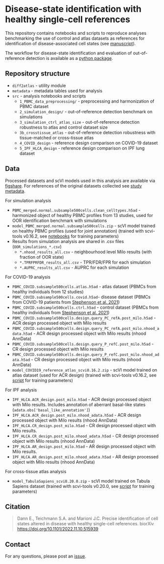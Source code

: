 # Disease-state identification with healthy single-cell references  

This repository contains notebooks and scripts to reproduce analyses benchmarking the use of control and atlas datasets as references for identification of disease-associated cell states (see [manuscript](https://doi.org/10.1101/2022.11.10.515939)).

The workflow for disease-state identification and evaluation of out-of-reference detection is available as a [python package](https://github.com/emdann/oor_benchmark). 

## Repository structure

- `diff2atlas` - utility module 
- `metadata` - metadata tables used for analysis
- `src` - analysis notebooks and scripts 
  - `1_PBMC_data_preprocessing/` - preprocessing and harmonization of PBMC dataset
  - `2_simulation_design/` - out-of-reference detection benchmark on simulations
  - `3_simulation_ctrl_atlas_size` - out-of-reference detection robustness to atlas and control dataset size
  - `3b_crosstissue_atlas` - out-of-reference detection robustness with tissue-matched or cross-tissue atlas
  - `4_COVID_design` - reference design comparison on COVID-19 dataset 
  - `5_IPF_HLCA_design` - reference design comparison on IPF lung dataset

## Data

Processed datasets and scVI models used in this analysis are available via [figshare](https://doi.org/10.6084/m9.figshare.21456645). For references of the original datasets collected see [study metadata](https://github.com/MarioniLab/oor_design_reproducibility/blob/master/metadata/suppl_table_studies.csv). 

For simulation analysis
- `PBMC_merged.normal.subsample500cells.clean_celltypes.h5ad` - harmonized object of healthy PBMC profiles from 13 studies, used for OOR identification benchmark with simulations
- `model_PBMC_merged.normal.subsample500cells.zip` - scVI model trained on healthy PBMC profiles (used for joint annotation) (trained with scvi-tools v0.16.2, see [notebooks](https://github.com/MarioniLab/oor_design_reproducibility/blob/master/src/1_PBMC_data_preprocessing/20220601_PBMC_scVI.ipynb) for training parameters)
- Results from simulation analysis are shared in .csv files (`OOR_simulations_*.csv`)
    - `*.nhood_results_all.csv` - neighbourhood level Milo results (with fraction of OOR state)
    - `*.TPRFPRFDR_results_all.csv` - TPR/FDR/FPR for each simulation
    - `*.AUPRC_results_all.csv` - AUPRC for each simulation

For COVID-19 analysis
- `PBMC_COVID.subsample500cells.atlas.h5ad` - atlas dataset (PBMCs from healthy individuals from 12 studies)
- `PBMC_COVID.subsample500cells.covid.h5ad`- disease dataset (PBMCs from COVID-19 patients from [Stephenson et al. 2021](https://www.nature.com/articles/s41591-021-01329-2))
- `PBMC_COVID.subsample500cells.ctrl.h5ad` - control dataset (PBMCs from healthy individuals from [Stephenson et al. 2021](https://www.nature.com/articles/s41591-021-01329-2))
- `PBMC_COVID.subsample500cells.design.query_PC_refA.post_milo.h5ad` - ACR design processed object with Milo results
- `PBMC_COVID.subsample500cells.design.query_PC_refA.post_milo.nhood_adata.h5ad` - ACR design processed object with Milo results (nhood AnnData)
- `PBMC_COVID.subsample500cells.design.query_P_refC.post_milo.h5ad` - CR design processed object with Milo results
- `PBMC_COVID.subsample500cells.design.query_P_refC.post_milo.nhood_adata.h5ad` - CR design processed object with Milo results (nhood AnnData)
- `model_COVID19_reference_atlas_scvi0.16.2.zip` - scVI model trained on atlas dataset (used for ACR design) (trained with scvi-tools v0.16.2, see [script](https://github.com/MarioniLab/oor_design_reproducibility/blob/master/src/4_COVID_design/COVID_train_references.py) for training parameters)

For IPF analysis
- `IPF_HLCA.ACR_design.post_milo.h5ad` - ACR design processed object with Milo results. Includes annotation of aberrant basal-like states (`adata.obs['basal_like_annotation']`)
- `IPF_HLCA.ACR_design.post_milo.nhood_adata.h5ad` - ACR design processed object with Milo results (nhood AnnData)
- `IPF_HLCA.CR_design.post_milo.h5ad` - CR design processed object with Milo results.
- `IPF_HLCA.CR_design.post_milo.nhood_adata.h5ad` - CR design processed object with Milo results (nhood AnnData)
- `IPF_HLCA.AR_design.post_milo.h5ad` - AR design processed object with Milo results.
- `IPF_HLCA.AR_design.post_milo.nhood_adata.h5ad` - AR design processed object with Milo results (nhood AnnData)

For cross-tissue atlas analysis
- `model_TabulaSapiens_scvi0.20.0.zip` - scVI model trained on Tabula Sapiens dataset (trained with scvi-tools v0.20.0, see [script](https://github.com/MarioniLab/oor_design_reproducibility/blob/revision-1.0/src/3b_crosstissue_atlas/train_atlas.py) for training parameters)

## Citation

> Dann E., Teichmann S.A. and Marioni J.C. Precise identification of cell states altered in disease with healthy single-cell references. biorXiv https://doi.org/10.1101/2022.11.10.515939

## Contact

For any questions, please post an [issue](https://github.com/MarioniLab/oor_design_reproducibility/issues?q=is%3Aissue+is%3Aopen+sort%3Aupdated-desc).


